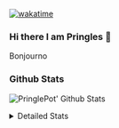 [![wakatime](https://wakatime.com/badge/user/abd317df-612e-44b4-8787-15db7b574b2f.svg)](https://wakatime.com/@abd317df-612e-44b4-8787-15db7b574b2f)
### Hi there I am Pringles 👋

Bonjourno

### Github Stats
![PringlePot' Github Stats](https://github-readme-stats.vercel.app/api?username=PringlePot&show_icons=true&theme=dark&count_private=true)

<details>
  <summary>Detailed Stats</summary>
    
<!--START_SECTION:waka-->
![Code Time](http://img.shields.io/badge/Code%20Time-479%20hrs%2026%20mins-blue)

![Profile Views](http://img.shields.io/badge/Profile%20Views-2-blue)

![Lines of code](https://img.shields.io/badge/From%20Hello%20World%20I%27ve%20Written-110%20Thousand%20lines%20of%20code-blue)

**🐱 My GitHub Data** 

> 🏆 309 Contributions in the Year 2022
 > 
> 📦 91.0 kB Used in GitHub's Storage 
 > 
> 🚫 Not Opted to Hire
 > 
> 📜 10 Public Repositories 
 > 
> 🔑 12 Private Repositories  
 > 
**I'm an Early 🐤** 

```text
🌞 Morning    149 commits    ████░░░░░░░░░░░░░░░░░░░░░   16.82% 
🌆 Daytime    356 commits    ██████████░░░░░░░░░░░░░░░   40.18% 
🌃 Evening    381 commits    ██████████░░░░░░░░░░░░░░░   43.0% 
🌙 Night      0 commits      ░░░░░░░░░░░░░░░░░░░░░░░░░   0.0%

```
📅 **I'm Most Productive on Sunday** 

```text
Monday       177 commits    █████░░░░░░░░░░░░░░░░░░░░   19.98% 
Tuesday      74 commits     ██░░░░░░░░░░░░░░░░░░░░░░░   8.35% 
Wednesday    91 commits     ██░░░░░░░░░░░░░░░░░░░░░░░   10.27% 
Thursday     129 commits    ███░░░░░░░░░░░░░░░░░░░░░░   14.56% 
Friday       77 commits     ██░░░░░░░░░░░░░░░░░░░░░░░   8.69% 
Saturday     150 commits    ████░░░░░░░░░░░░░░░░░░░░░   16.93% 
Sunday       188 commits    █████░░░░░░░░░░░░░░░░░░░░   21.22%

```


📊 **This Week I Spent My Time On** 

```text
⌚︎ Time Zone: Europe/Amsterdam

💬 Programming Languages: 
Go                       5 hrs 24 mins       █████████████░░░░░░░░░░░░   52.99% 
TypeScript               3 hrs 13 mins       ████████░░░░░░░░░░░░░░░░░   31.53% 
CSS                      27 mins             █░░░░░░░░░░░░░░░░░░░░░░░░   4.47% 
JSON                     27 mins             █░░░░░░░░░░░░░░░░░░░░░░░░   4.45% 
JavaScript               21 mins             █░░░░░░░░░░░░░░░░░░░░░░░░   3.54%

🔥 Editors: 
GoLand                   5 hrs 34 mins       █████████████░░░░░░░░░░░░   54.58% 
WebStorm                 4 hrs 38 mins       ███████████░░░░░░░░░░░░░░   45.42%

🐱‍💻 Projects: 
Backend                  5 hrs 18 mins       █████████████░░░░░░░░░░░░   51.98% 
Frontend                 4 hrs 38 mins       ███████████░░░░░░░░░░░░░░   45.42% 
prisma-test              15 mins             ░░░░░░░░░░░░░░░░░░░░░░░░░   2.59% 
Unknown Project          0 secs              ░░░░░░░░░░░░░░░░░░░░░░░░░   0.01%

💻 Operating System: 
Windows                  10 hrs 12 mins      █████████████████████████   100.0%

```

**I Mostly Code in Java** 

```text
Java                     7 repos             ██████████░░░░░░░░░░░░░░░   41.18% 
JavaScript               2 repos             ███░░░░░░░░░░░░░░░░░░░░░░   11.76% 
TypeScript               2 repos             ███░░░░░░░░░░░░░░░░░░░░░░   11.76% 
HTML                     2 repos             ███░░░░░░░░░░░░░░░░░░░░░░   11.76% 
Python                   1 repo              █░░░░░░░░░░░░░░░░░░░░░░░░   5.88%

```


**Timeline**

![Chart not found](https://raw.githubusercontent.com/PringlePot/PringlePot/main/charts/bar_graph.png) 


 Last Updated on 23/04/2022 01:03:42 UTC
<!--END_SECTION:waka-->

</details>
